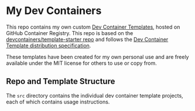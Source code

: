 # My Dev Containers

This repo contains my own custom [Dev Container Templates](https://containers.dev/implementors/templates), hosted on GitHub Container Registry. This repo is based on the [devcontainers/template-starter repo](https://github.com/devcontainers/template-starter) and follows the [Dev Container Template distribution specification](https://containers.dev/implementors/templates-distribution/).

These templates have been created for my own personal use and are freely available under the MIT license for others to use or copy from.

## Repo and Template Structure

The `src` directory contains the individual dev container template projects, each of which contains usage instructions.
